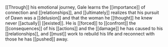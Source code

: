 [[Through]] his emotional journey, Gale learns the [[importance]] of connection and [[relationships]], and [[ultimately]] realizes that his pursuit of Dawn was a [[delusion]] and that the woman he [[thought]] he knew never [[actually]] [[existed]]. He is [[forced]] to [[confront]] the [[consequences]] of his [[actions]] and the [[damage]] he has caused to his [[relationships]], and [[must]] work to rebuild his life and reconnect with those he has [[pushed]] away.